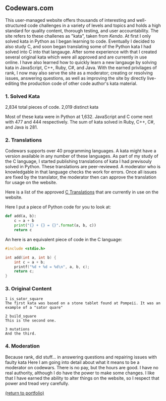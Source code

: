 ## Codewars.com

This user-managed website offers thousands of interesting and well-structured code challenges in a variety of levels and topics and holds a high standard for quality content, thorough testing, and user accountability. The site refers to these challenes as "kata", taken from _Kendo_. At first I only solved kata in Python as I began learning to code. Eventually I decided to also study C, and soon began translating some of the Python kata I had solved into C into that langauge. After some experience with that I created several original kata which were all approved and are currently in use online. I have also learned how to quickly learn a new langauge by solving kata in JavaScript, C++, Ruby, C#, and Java. With the earned privilages of rank, I now may also serve the site as a moderator; creating or resolving issues, answering questions, as well as improving the site by directly live-editing the production code of other code author's kata material.

### 1. Solved Kata

2,834 total pieces of code.
2,019 distinct kata

Most of these kata were in Python at 1,632. JavaScript and C come next with 477 and 444 respectively. The sum of kata solved in Ruby, C++, C#, and Java is 281.

### 2. Translations

Codewars supports over 40 programming languages. A kata might have a version available in any number of these languages.
As part of my study of the C language, I started publishing translations of kata I had previsouly solved in Python. These translations are peer-reviewed. A moderator who is knowledgable in that language checks the work for errors. Once all issues are fixed by the translator, the moderator then can approve the translation for usage on the website.

Here is a list of the approved [C Translations](/C_translations) that are currently in use on the website.

Here I put a piece of Python code for you to look at:
```python
def add(a, b):
    c = a + b
    print("{} + {} = {}".format(a, b, c))
    return c
```
An here is an equivalent piece of code in the C language:
```c
#include <stdio.h>

int add(int a, int b) {
    int c = a + b;
    printf("%d + %d = %d\n", a, b, c);
    return c;
}
```

### 3. Original Content

    1 is_sator_square
    The first kata was based on a stone tablet found at Pompeii. It was an example of a "sator quare"
    
    2 build_square
    This is the second one.
    
    3 mutations
    And the third.

<!-- <img src="images/grass pile.JPG"/> -->

### 4. Moderation

Because rank, did stuff... in answering questions and repairing issues with faulty kata
Here I am going into detail about what it means to be a moderator on codewars. There is no pay, but the hours are good. I have no real authority, although I do have the power to make some changes. I like that I have earned the ability to alter things on the website, so I respect that power and tread very carefully. 

<a href="https://rowcased.github.io/">(return to portfolio)</a>

<!-- For more details see [GitHub Flavored Markdown](https://guides.github.com/features/mastering-markdown/). -->


